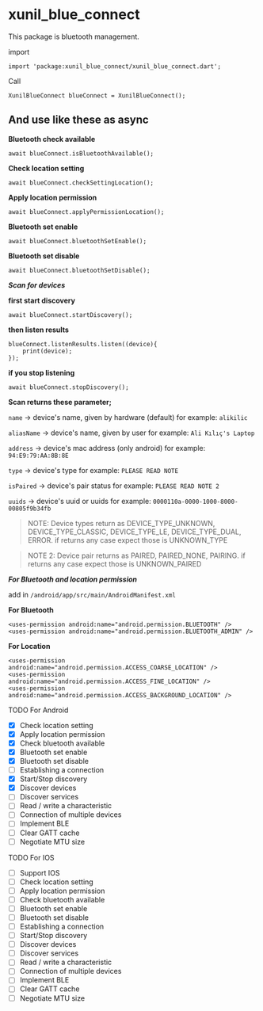 # xunil_blue_connect

This package is bluetooth management.

import

    import 'package:xunil_blue_connect/xunil_blue_connect.dart';

Call

    XunilBlueConnect blueConnect = XunilBlueConnect();

## **And use like these as async**

**Bluetooth check available**

    await blueConnect.isBluetoothAvailable();

**Check location setting**

    await blueConnect.checkSettingLocation();

**Apply location permission**

    await blueConnect.applyPermissionLocation();

**Bluetooth set enable**

    await blueConnect.bluetoothSetEnable();

**Bluetooth set disable**

    await blueConnect.bluetoothSetDisable();

***Scan for devices***

**first start discovery**

    await blueConnect.startDiscovery();

**then listen results**

    blueConnect.listenResults.listen((device){
	    print(device);
    });


**if you stop listening**

    await blueConnect.stopDiscovery();

**Scan returns these parameter;**

`name` -> device's name, given by hardware (default)
for example: `alikilic`

`aliasName` -> device's name, given by user
for example: `Ali Kılıç's Laptop`

`address` -> device's mac address (only android)
for example: `94:E9:79:AA:8B:8E`

`type` -> device's type
for example: `PLEASE READ NOTE`

`isPaired` -> device's pair status
for example: `PLEASE READ NOTE 2`

`uuids` -> device's uuid or uuids
for example: `0000110a-0000-1000-8000-00805f9b34fb`

>NOTE: Device types return as DEVICE_TYPE_UNKNOWN, DEVICE_TYPE_CLASSIC, DEVICE_TYPE_LE, DEVICE_TYPE_DUAL, ERROR.
if returns any case expect those is UNKNOWN_TYPE

>NOTE 2: Device pair returns as PAIRED, PAIRED_NONE, PAIRING.
if returns any case expect those is UNKNOWN_PAIRED


***For Bluetooth and location permission***

add in `/android/app/src/main/AndroidManifest.xml`

**For Bluetooth**

    <uses-permission android:name="android.permission.BLUETOOTH" />
    <uses-permission android:name="android.permission.BLUETOOTH_ADMIN" />

**For Location**

    <uses-permission android:name="android.permission.ACCESS_COARSE_LOCATION" />
    <uses-permission android:name="android.permission.ACCESS_FINE_LOCATION" />
    <uses-permission android:name="android.permission.ACCESS_BACKGROUND_LOCATION" />

TODO For Android

- [x] Check location setting
- [x] Apply location permission
- [x] Check bluetooth available
- [x] Bluetooth set enable
- [x] Bluetooth set disable
- [ ] Establishing a connection
- [x] Start/Stop discovery
- [x] Discover devices
- [ ] Discover services
- [ ] Read / write a characteristic
- [ ] Connection of multiple devices
- [ ] Implement BLE
- [ ] Clear GATT cache
- [ ] Negotiate MTU size

TODO For IOS

- [ ] Support IOS
- [ ] Check location setting
- [ ] Apply location permission
- [ ] Check bluetooth available
- [ ] Bluetooth set enable
- [ ] Bluetooth set disable
- [ ] Establishing a connection
- [ ] Start/Stop discovery
- [ ] Discover devices
- [ ] Discover services
- [ ] Read / write a characteristic
- [ ] Connection of multiple devices
- [ ] Implement BLE
- [ ] Clear GATT cache
- [ ] Negotiate MTU size